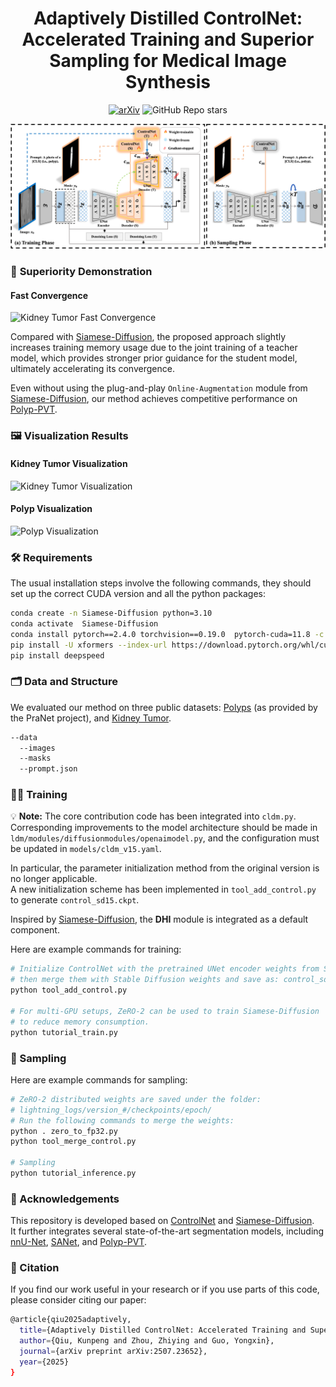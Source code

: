 <div align="center">
<h1>Adaptively Distilled ControlNet: Accelerated Training and Superior Sampling for Medical Image Synthesis</h1>

[![arXiv](https://img.shields.io/badge/arXiv-<2507.23652>-<COLOR>.svg)](https://arxiv.org/pdf/2507.23652)
![GitHub Repo stars](https://img.shields.io/github/stars/Qiukunpeng/ADC?style=social)

</div>

<div align="center">
<img src="images/figure1.png", width="1000">
</div>

### 🚀 **Superiority Demonstration**

#### Fast Convergence
![Kidney Tumor Fast Convergence](images/figure2.png)

Compared with [Siamese-Diffusion](https://github.com/Qiukunpeng/Siamese-Diffusion), the proposed approach slightly increases training memory usage due to the joint training of a teacher model, which provides stronger prior guidance for the student model, ultimately accelerating its convergence.  

Even without using the plug-and-play `Online-Augmentation` module from [Siamese-Diffusion](https://github.com/Qiukunpeng/Siamese-Diffusion), our method achieves competitive performance on [Polyp-PVT](https://github.com/DengPingFan/Polyp-PVT).

### 🖼️ Visualization Results

#### Kidney Tumor Visualization
![Kidney Tumor Visualization](images/figure3.png)

#### Polyp Visualization
![Polyp Visualization](images/figure4.png)

### 🛠️ Requirements
The usual installation steps involve the following commands, they should set up the correct CUDA version and all the python packages:
```bash
conda create -n Siamese-Diffusion python=3.10
conda activate  Siamese-Diffusion
conda install pytorch==2.4.0 torchvision==0.19.0  pytorch-cuda=11.8 -c pytorch -c nvidia
pip install -U xformers --index-url https://download.pytorch.org/whl/cu118
pip install deepspeed
```

### 🗂️ Data and Structure
We evaluated our method on three public datasets: [Polyps](https://github.com/DengPingFan/PraNet) (as provided by the PraNet project), and [Kidney Tumor](https://github.com/neheller/kits19/).
```bash
--data
  --images
  --masks
  --prompt.json
```

### 🏋️‍♂️ Training

💡 **Note:** The core contribution code has been integrated into `cldm.py`.  
Corresponding improvements to the model architecture should be made in `ldm/modules/diffusionmodules/openaimodel.py`, and the configuration must be updated in `models/cldm_v15.yaml`.  

In particular, the parameter initialization method from the original version is no longer applicable.  
A new initialization scheme has been implemented in `tool_add_control.py` to generate `control_sd15.ckpt`.  

Inspired by [Siamese-Diffusion](https://github.com/Qiukunpeng/Siamese-Diffusion), the **DHI** module is integrated as a default component.

Here are example commands for training:
```bash
# Initialize ControlNet with the pretrained UNet encoder weights from Stable Diffusion,  
# then merge them with Stable Diffusion weights and save as: control_sd15.ckpt  
python tool_add_control.py

# For multi-GPU setups, ZeRO-2 can be used to train Siamese-Diffusion  
# to reduce memory consumption.  
python tutorial_train.py
```

### 🎨 Sampling
Here are example commands for sampling:
```bash
# ZeRO-2 distributed weights are saved under the folder:  
# lightning_logs/version_#/checkpoints/epoch/  
# Run the following commands to merge the weights:  
python . zero_to_fp32.py  
python tool_merge_control.py

# Sampling
python tutorial_inference.py
```

### 📣 Acknowledgements
This repository is developed based on [ControlNet](https://github.com/lllyasviel/ControlNet) and [Siamese-Diffusion](https://github.com/Qiukunpeng/Siamese-Diffusion).  
It further integrates several state-of-the-art segmentation models, including [nnU-Net](https://github.com/MIC-DKFZ/nnUNet), [SANet](https://github.com/weijun-arc/SANet), and [Polyp-PVT](https://github.com/DengPingFan/Polyp-PVT).

### 📖 Citation
If you find our work useful in your research or if you use parts of this code, please consider citing our paper:
```bash
@article{qiu2025adaptively,
  title={Adaptively Distilled ControlNet: Accelerated Training and Superior Sampling for Medical Image Synthesis},
  author={Qiu, Kunpeng and Zhou, Zhiying and Guo, Yongxin},
  journal={arXiv preprint arXiv:2507.23652},
  year={2025}
}
```

